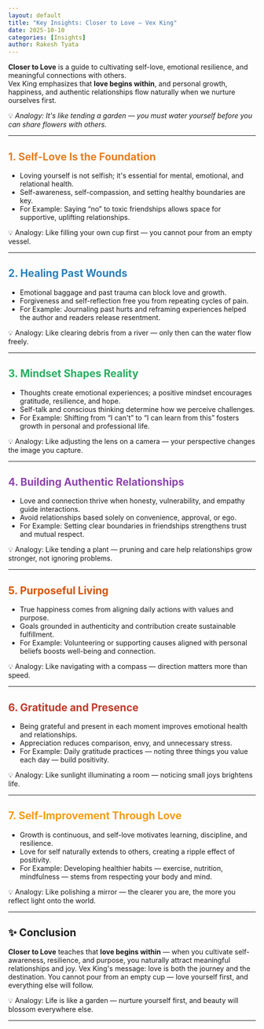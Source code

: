 ```yaml
---
layout: default
title: "Key Insights: Closer to Love — Vex King"
date: 2025-10-10
categories: [Insights]
author: Rakesh Tyata
---
```


**Closer to Love** is a guide to cultivating self-love, emotional resilience, and meaningful connections with others.  
Vex King emphasizes that **love begins within**, and personal growth, happiness, and authentic relationships flow naturally when we nurture ourselves first.

💡 _Analogy: It's like tending a garden — you must water yourself before you can share flowers with others._

---

## <span style="color:#E67E22">1. Self-Love Is the Foundation</span>

- Loving yourself is not selfish; it's essential for mental, emotional, and relational health.
- Self-awareness, self-compassion, and setting healthy boundaries are key.
- For Example: Saying “no” to toxic friendships allows space for supportive, uplifting relationships.

💡 Analogy: Like filling your own cup first — you cannot pour from an empty vessel.

---

## <span style="color:#2980B9">2. Healing Past Wounds</span>

- Emotional baggage and past trauma can block love and growth.
- Forgiveness and self-reflection free you from repeating cycles of pain.
- For Example: Journaling past hurts and reframing experiences helped the author and readers release resentment.

💡 Analogy: Like clearing debris from a river — only then can the water flow freely.

---

## <span style="color:#27AE60">3. Mindset Shapes Reality</span>

- Thoughts create emotional experiences; a positive mindset encourages gratitude, resilience, and hope.
- Self-talk and conscious thinking determine how we perceive challenges.
- For Example: Shifting from “I can't” to “I can learn from this” fosters growth in personal and professional life.

💡 Analogy: Like adjusting the lens on a camera — your perspective changes the image you capture.

---

## <span style="color:#8E44AD">4. Building Authentic Relationships</span>

- Love and connection thrive when honesty, vulnerability, and empathy guide interactions.
- Avoid relationships based solely on convenience, approval, or ego.
- For Example: Setting clear boundaries in friendships strengthens trust and mutual respect.

💡 Analogy: Like tending a plant — pruning and care help relationships grow stronger, not ignoring problems.

---

## <span style="color:#D35400">5. Purposeful Living</span>

- True happiness comes from aligning daily actions with values and purpose.
- Goals grounded in authenticity and contribution create sustainable fulfillment.
- For Example: Volunteering or supporting causes aligned with personal beliefs boosts well-being and connection.

💡 Analogy: Like navigating with a compass — direction matters more than speed.

---

## <span style="color:#C0392B">6. Gratitude and Presence</span>

- Being grateful and present in each moment improves emotional health and relationships.
- Appreciation reduces comparison, envy, and unnecessary stress.
- For Example: Daily gratitude practices — noting three things you value each day — build positivity.

💡 Analogy: Like sunlight illuminating a room — noticing small joys brightens life.

---

## <span style="color:#F39C12">7. Self-Improvement Through Love</span>

- Growth is continuous, and self-love motivates learning, discipline, and resilience.
- Love for self naturally extends to others, creating a ripple effect of positivity.
- For Example: Developing healthier habits — exercise, nutrition, mindfulness — stems from respecting your body and mind.

💡 Analogy: Like polishing a mirror — the clearer you are, the more you reflect light onto the world.

---

## ✨ **Conclusion**

**Closer to Love** teaches that **love begins within** — when you cultivate self-awareness, resilience, and purpose, you naturally attract meaningful relationships and joy. Vex King's message: love is both the journey and the destination. You cannot pour from an empty cup — love yourself first, and everything else will follow.

💡 Analogy: Life is like a garden — nurture yourself first, and beauty will blossom everywhere else.

---

